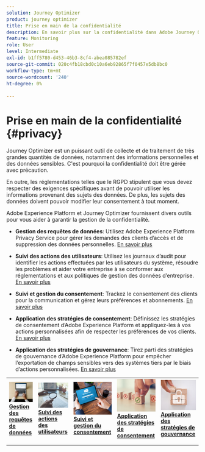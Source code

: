 ```yaml
---
solution: Journey Optimizer
product: journey optimizer
title: Prise en main de la confidentialité
description: En savoir plus sur la confidentialité dans Adobe Journey Optimizer et Adobe Experience Platform.
feature: Monitoring
role: User
level: Intermediate
exl-id: b1ff5780-d453-46b3-8cf4-abea085782ef
source-git-commit: 020c4fb18cbd0c10a6eb92865f7f0457e5db8bc0
workflow-type: tm+mt
source-wordcount: '240'
ht-degree: 0%

---
```


# Prise en main de la confidentialité {#privacy}

Journey Optimizer est un puissant outil de collecte et de traitement de très grandes quantités de données, notamment des informations personnelles et des données sensibles. C&#39;est pourquoi la confidentialité doit être gérée avec précaution.

En outre, les réglementations telles que le RGPD stipulent que vous devez respecter des exigences spécifiques avant de pouvoir utiliser les informations provenant des sujets des données. De plus, les sujets des données doivent pouvoir modifier leur consentement à tout moment.

Adobe Experience Platform et Journey Optimizer fournissent divers outils pour vous aider à garantir la gestion de la confidentialité.

* **Gestion des requêtes de données**: Utilisez Adobe Experience Platform Privacy Service pour gérer les demandes des clients d’accès et de suppression des données personnelles. [En savoir plus](requests.md)

* **Suivi des actions des utilisateurs**: Utilisez les journaux d’audit pour identifier les actions effectuées par les utilisateurs du système, résoudre les problèmes et aider votre entreprise à se conformer aux réglementations et aux politiques de gestion des données d’entreprise. [En savoir plus](audit-logs.md)

* **Suivi et gestion du consentement**: Trackez le consentement des clients pour la communication et gérez leurs préférences et abonnements. [En savoir plus](opt-out.md)

* **Application des stratégies de consentement**: Définissez les stratégies de consentement d’Adobe Experience Platform et appliquez-les à vos actions personnalisées afin de respecter les préférences de vos clients. [En savoir plus](../action/consent.md)

* **Application des stratégies de gouvernance**: Tirez parti des stratégies de gouvernance d’Adobe Experience Platform pour empêcher l’exportation de champs sensibles vers des systèmes tiers par le biais d’actions personnalisées. [En savoir plus](../action/action-privacy.md)

<table style="table-layout:fixed"><tr style="border: 0;">
<td>
<a href="requests.md">
<img alt="prospect" src="../assets/do-not-localize/privacy-request.jpeg">
</a>
<div><a href="requests.md"><strong>Gestion des requêtes de données</strong>
</div>
<p>
</td>
<td>
<a href="audit-logs.md">
<img alt="Inrégulier" src="../assets/do-not-localize/privacy-audit.jpeg">
</a>
<div>
<a href="audit-logs.md"><strong>Suivi des actions des utilisateurs</strong></a>
</div>
<p></td>
<td>
<a href="opt-out.md">
<img alt="Validation" src="../assets/do-not-localize/privacy-track-consent.jpeg">
</a>
<div>
<a href="opt-out.md"><strong>Suivi et gestion du consentement</strong></a>
</div>
<p>
</td>
<td>
<a href="../action/consent.md">
<img alt="Validation" src="../assets/do-not-localize/privacy-consent-policies.jpeg">
</a>
<div>
<a href="../action/consent.md"><strong>Application des stratégies de consentement</strong></a>
</div>
<p>
</td>
<td>
<a href="../action/action-privacy.md">
<img alt="Validation" src="../assets/do-not-localize/privacy-governance.jpeg">
</a>
<div>
<a href="../action/action-privacy.md"><strong>Application des stratégies de gouvernance</strong></a>
</div>
<p>
</td>
</tr></table>
